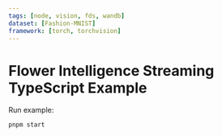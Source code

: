 ```yaml
---
tags: [node, vision, fds, wandb]
dataset: [Fashion-MNIST]
framework: [torch, torchvision]
---
```


# Flower Intelligence Streaming TypeScript Example

Run example:

```bash
pnpm start
```
